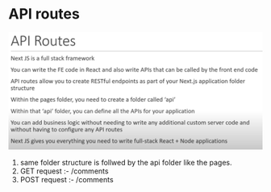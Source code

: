# API routes
![](./images/img_1.png)
1. same folder structure is follwed by the api folder like the pages.
2. GET request :- /comments
3. POST request :- /comments
